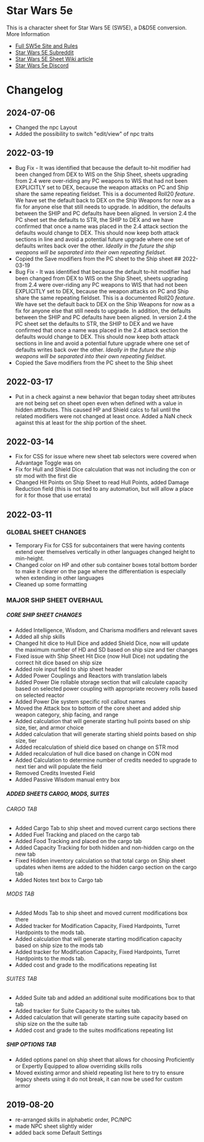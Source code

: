 # Star Wars 5e

This is a character sheet for Star Wars 5E (SW5E), a D&D5E conversion.
More Information
- [Full SW5e Site and Rules](https://sw5e.com/)
- [Star Wars 5E Subreddit](https://www.reddit.com/r/sw5e)
- [Star Wars 5E Sheet Wiki article](https://wiki.roll20.net/StarWars5E-Sheet)
- [Star Wars 5e Discord](https://discord.gg/zYcPYTu)

# Changelog
## 2024-07-06
* Changed the npc Layout
* Added the possibility to switch "edit/view" of npc traits
## 2022-03-19
* Bug Fix - It was identified that because the default to-hit modifier had been changed from DEX to WIS on the Ship Sheet, sheets upgrading from 2.4 were over-riding any PC weapons to WIS that had not been EXPLICITLY set to DEX, because the weapon attacks on PC and Ship share the same repeating fieldset.  This is a documented Roll20 *feature*.  We have set the default back to DEX on the Ship Weapons for now as a fix for anyone else that still needs to upgrade.  In addition, the defaults between the SHIP and PC defaults have been aligned.  In version 2.4 the PC sheet set the defaults to STR, the SHIP to DEX and we have confirmed that once a name was placed in the 2.4 attack section the defaults would change to DEX.  This should now keep both attack sections in line and avoid a potential future upgrade where one set of defaults writes back over the other. *Ideally in the future the ship weapons will be separated into their own repeating fieldset.*
* Copied the Save modifiers from the PC sheet to the Ship sheet ## 2022-03-19
* Bug Fix - It was identified that because the default to-hit modifier had been changed from DEX to WIS on the Ship Sheet, sheets upgrading from 2.4 were over-riding any PC weapons to WIS that had not been EXPLICITLY set to DEX, because the weapon attacks on PC and Ship share the same repeating fieldset.  This is a documented Roll20 *feature*.  We have set the default back to DEX on the Ship Weapons for now as a fix for anyone else that still needs to upgrade.  In addition, the defaults between the SHIP and PC defaults have been aligned.  In version 2.4 the PC sheet set the defaults to STR, the SHIP to DEX and we have confirmed that once a name was placed in the 2.4 attack section the defaults would change to DEX.  This should now keep both attack sections in line and avoid a potential future upgrade where one set of defaults writes back over the other. *Ideally in the future the ship weapons will be separated into their own repeating fieldset.*
* Copied the Save modifiers from the PC sheet to the Ship sheet 
## 2022-03-17
* Put in a check against a new behavior that began today sheet attributes are not being set on sheet open even when defined with a value in hidden attributes.  This caused HP and Shield calcs to fail until the related modifiers were not changed at least once.  Added a NaN check against this at least for the ship portion of the sheet.
## 2022-03-14
* Fix for CSS for issue where new sheet tab selectors were covered when Advantage Toggle was on
* Fix for Hull and Shield Dice calculation that was not including the con or str mod with the first die
* Changed Hit Points on Ship Sheet to read Hull Points, added Damage Reduction field (this is not tied to any automation, but will allow a place for it for those that use errata)
## 2022-03-11
### GLOBAL SHEET CHANGES
* Temporary Fix for CSS for subcontainers that were having contents extend over themselves vertically in other languages changed height to min-height.
* Changed color on HP and other sub container boxes total bottom border to make it clearer on the page where the differentiation is especially when extending in other languages
* Cleaned up some formatting
### MAJOR SHIP SHEET OVERHAUL
##### CORE SHIP SHEET CHANGES
* Added Intelligence, Wisdom, and Charisma modifiers and relevant saves
* Added all ship skills
* Changed hit dice to Hull Dice and added Shield Dice, now will update the maximum number of HD and SD based on ship size and tier changes
* Fixed issue with Ship Sheet Hit Dice (now Hull Dice) not updating the correct hit dice based on ship size
* Added role input field to ship sheet header
* Added Power Couplings and Reactors with translation labels
* Added Power Die rollable storage section that will calculate capacity based on selected power coupling with appropriate recovery rolls based on selected reactor
* Added Power Die system specific roll callout names
* Moved the Attack box to bottom of the core sheet and added ship weapon category, ship facing, and range
* Added calculation that will generate starting hull points based on ship size, tier, and armor choice
* Added calculation that will generate starting shield points based on ship size, tier
* Added recalculation of shield dice based on change on STR mod
* Added recalculation of hull dice based on change in CON mod
* Added Calculation to determine number of credits needed to upgrade to next tier and will populate the field
* Removed Credits Invested Field
* Added Passive Wisdom manual entry box
##### ADDED SHEETS CARGO, MODS, SUITES
###### CARGO TAB
* Added Cargo Tab to ship sheet and moved current cargo sections there
* Added Fuel Tracking and placed on the cargo tab
* Added Food Tracking and placed on the cargo tab
* Added Capacity Tracking for both hidden and non-hidden cargo on the new tab
* Fixed Hidden inventory calculation so that total cargo on Ship sheet updates when items are added to the hidden cargo section on the cargo tab
* Added Notes text box to Cargo tab
###### MODS TAB
* Added Mods Tab to ship sheet and moved current modifications box there
* Added tracker for Modification Capacity, Fixed Hardpoints, Turret Hardpoints to the mods tab.
* Added calculation that will generate starting modification capacity based on ship size to the mods tab
* Added tracker for Modification Capacity, Fixed Hardpoints, Turret Hardpoints to the mods tab.
* Added cost and grade to the modifications repeating list
###### SUITES TAB
* Added Suite tab and added an additional suite modifications box to that tab
* Added tracker for Suite Capacity to the suites tab.
* Added calculation that will generate starting suite capacity based on ship size on the the suite tab
* Added cost and grade to the suites modifications repeating list
##### SHIP OPTIONS TAB
* Added options panel on ship sheet that allows for choosing Proficiently or Expertly Equipped to allow overriding skills rolls
* Moved existing armor and shield repeating list here to try to ensure legacy sheets using it do not break, it can now be used for custom armor

## 2019-08-20

* re-arranged skills in alphabetic order, PC/NPC
* made NPC sheet slightly wider
* added back some Default Settings